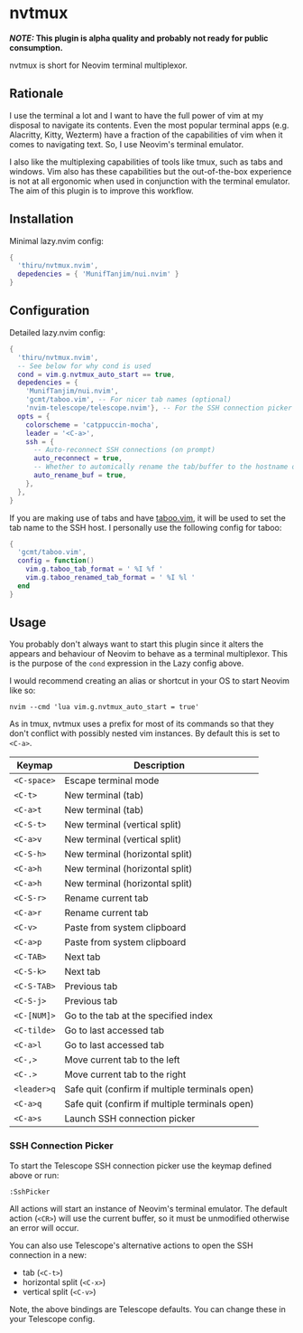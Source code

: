 # nvtmux

**_NOTE:_ This plugin is alpha quality and probably not ready for public consumption.**

nvtmux is short for Neovim terminal multiplexor.

## Rationale

I use the terminal a lot and I want to have the full power of vim at my disposal to navigate its
contents. Even the most popular terminal apps (e.g. Alacritty, Kitty, Wezterm) have a fraction of
the capabilities of vim when it comes to navigating text. So, I use Neovim's terminal emulator.

I also like the multiplexing capabilities of tools like tmux, such as tabs and windows. Vim also
has these capabilities but the out-of-the-box experience is not at all ergonomic when used in
conjunction with the terminal emulator. The aim of this plugin is to improve this workflow.

## Installation

Minimal lazy.nvim config:

```lua
{
  'thiru/nvtmux.nvim',
  depedencies = { 'MunifTanjim/nui.nvim' }
}
```

## Configuration

Detailed lazy.nvim config:

```lua
{
  'thiru/nvtmux.nvim',
  -- See below for why cond is used
  cond = vim.g.nvtmux_auto_start == true,
  depedencies = {
    'MunifTanjim/nui.nvim',
    'gcmt/taboo.vim', -- For nicer tab names (optional)
    'nvim-telescope/telescope.nvim'}, -- For the SSH connection picker (optional)
  opts = {
    colorscheme = 'catppuccin-mocha',
    leader = '<C-a>',
    ssh = {
      -- Auto-reconnect SSH connections (on prompt)
      auto_reconnect = true,
      -- Whether to automically rename the tab/buffer to the hostname of the SSH connection
      auto_rename_buf = true,
    },
  },
}
```

If you are making use of tabs and have [taboo.vim](https://github.com/gcmt/taboo.vim), it will be
used to set the tab name to the SSH host. I personally use the following config for taboo:

```lua
{
  'gcmt/taboo.vim',
  config = function()
    vim.g.taboo_tab_format = ' %I %f '
    vim.g.taboo_renamed_tab_format = ' %I %l '
  end
}
```

## Usage

You probably don't always want to start this plugin since it alters the appears and behaviour of
Neovim to behave as a terminal multiplexor. This is the purpose of the `cond` expression in the
Lazy config above.

I would recommend creating an alias or shortcut in your OS to start Neovim like so:

```shell
nvim --cmd 'lua vim.g.nvtmux_auto_start = true'
```

As in tmux, nvtmux uses a prefix for most of its commands so that they don't conflict with possibly
nested vim instances. By default this is set to `<C-a>`.

| Keymap      | Description                                    |
|-------------|------------------------------------------------|
| `<C-space>` | Escape terminal mode                           |
| `<C-t>`     | New terminal (tab)                             |
| `<C-a>t`    | New terminal (tab)                             |
| `<C-S-t>`   | New terminal (vertical split)                  |
| `<C-a>v`    | New terminal (vertical split)                  |
| `<C-S-h>`   | New terminal (horizontal split)                |
| `<C-a>h`    | New terminal (horizontal split)                |
| `<C-a>h`    | New terminal (horizontal split)                |
| `<C-S-r>`   | Rename current tab                             |
| `<C-a>r`    | Rename current tab                             |
| `<C-v>`     | Paste from system clipboard                    |
| `<C-a>p`    | Paste from system clipboard                    |
| `<C-TAB>`   | Next tab                                       |
| `<C-S-k>`   | Next tab                                       |
| `<C-S-TAB>` | Previous tab                                   |
| `<C-S-j>`   | Previous tab                                   |
| `<C-[NUM]>` | Go to the tab at the specified index           |
| `<C-tilde>` | Go to last accessed tab                        |
| `<C-a>l`    | Go to last accessed tab                        |
| `<C-,>`     | Move current tab to the left                   |
| `<C-.>`     | Move current tab to the right                  |
| `<leader>q` | Safe quit (confirm if multiple terminals open) |
| `<C-a>q`    | Safe quit (confirm if multiple terminals open) |
| `<C-a>s`    | Launch SSH connection picker                   |

### SSH Connection Picker

To start the Telescope SSH connection picker use the keymap defined above or run:

```vim
:SshPicker
```

All actions will start an instance of Neovim's terminal emulator. The default action (`<CR>`)
will use the current buffer, so it must be unmodified otherwise an error will occur.

You can also use Telescope's alternative actions to open the SSH connection in a new:

- tab (`<C-t>`)
- horizontal split (`<C-x>`)
- vertical split (`<C-v>`)

Note, the above bindings are Telescope defaults. You can change these in your Telescope config.

